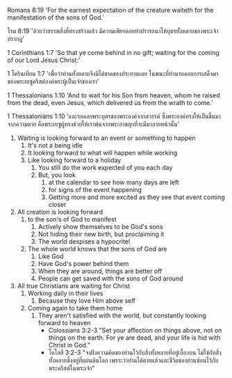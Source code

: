 Romans 8:19 'For the earnest expectation of the creature waiteth for the manifestation of the sons of God.'

โรม 8:19 'ด้วยว่าสรรพสิ่งที่ทรงสร้างแล้ว มีความเพียรคอยท่าปรารถนาให้บุตรทั้งหลายของพระเจ้าปรากฏ'

1 Corinthians 1:7 'So that ye come behind in no gift; waiting for the coming of our Lord Jesus Christ:'

1 โครินเทียน 1:7 'เพื่อว่าท่านทั้งหลายจึงมิได้ขาดของประทานเลย ในขณะที่ท่านรอคอยการเสด็จมาของพระเยซูคริสต์องค์พระผู้เป็นเจ้าของเรา'

1 Thessalonians 1:10 'And to wait for his Son from heaven, whom he raised from the dead, even Jesus, which delivered us from the wrath to come.'

1 Thessalonians 1:10 'และรอคอยพระบุตรของพระองค์จากสวรรค์ ซึ่งพระองค์ทรงให้เป็นขึ้นมาจากความตาย คือพระเยซูผู้ทรงช่วยให้เราพ้นจากพระอาชญาที่จะมีมาภายหน้านั้น'

1. Waiting is looking forward to an event or something to happen
      1. It's not a being idle
      2. It looking forward to what will happen while working
      3. Like looking forward to a holiday
            1. You still do the work expected of you each day
            2. But, you look 
				1. at the calendar to see how many days are left
				2. for signs of the event happening
				3. Getting more and more excited as they see that event coming closer
2. All creation is looking forward
      1. to the son's of God to manifest
            1. Actively show themselves to be God's sons
            2. Not hiding their new birth, but proclaiming it
            3. The world despises a hypocrite!
      2. The whole world knows that the sons of God are
			1. Like God	
			2. Have God's power behind them
			3. When they are around, things are better off
			4. People can get saved with the sons of God around
3. All true Christians are waiting for Christ
   1. Working daily in their lives
	   1. Because they love Him above self
   2. Coming again to take them home
		1. They aren't satisfied with the world, but constantly looking forward to heaven
        	 - Colossians 3:2-3 "Set your affection on things above, not on things on the earth. For ye are dead, and your life is hid with Christ in God."
        	 - โคโลสี 3:2-3 "จงฝังความคิดของท่านไว้กับสิ่งทั้งหลายที่อยู่เบื้องบน ไม่ใช่กับสิ่งทั้งหลายซึ่งอยู่ที่แผ่นดินโลก เพราะว่าท่านได้ตายแล้วและชีวิตของท่านซ่อนไว้กับพระคริสต์ในพระเจ้า"